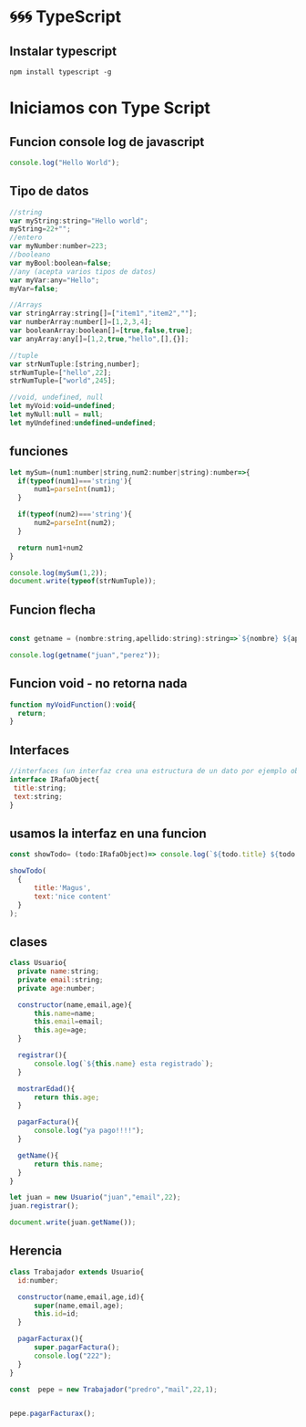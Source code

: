  # :cyclone::cyclone::cyclone: TypeScript
 ## Instalar typescript
 ```
 npm install typescript -g
 ```
 # Iniciamos con Type Script
 
 ## Funcion console log de javascript
  ``` js
 console.log("Hello World");
  ```

 ## Tipo de datos
  ``` js
//string
var myString:string="Hello world";
myString=22+"";
//entero
var myNumber:number=223;
//booleano
var myBool:boolean=false;
//any (acepta varios tipos de datos)
var myVar:any="Hello";
myVar=false;

//Arrays
var stringArray:string[]=["item1","item2",""];
var numberArray:number[]=[1,2,3,4];
var booleanArray:boolean[]=[true,false,true];
var anyArray:any[]=[1,2,true,"hello",[],{}];

//tuple
var strNumTuple:[string,number];
strNumTuple=["hello",22];
strNumTuple=["world",245];

//void, undefined, null
let myVoid:void=undefined;
let myNull:null = null;
let myUndefined:undefined=undefined;

  ```
## funciones
  ``` js
let mySum=(num1:number|string,num2:number|string):number=>{
    if(typeof(num1)==='string'){
        num1=parseInt(num1);
    }

    if(typeof(num2)==='string'){
        num2=parseInt(num2);
    }

    return num1+num2
}

console.log(mySum(1,2));
document.write(typeof(strNumTuple));

  ``` 
  ## Funcion flecha
  ``` js

const getname = (nombre:string,apellido:string):string=>`${nombre} ${apellido}`;

console.log(getname("juan","perez"));

  ``` 

## Funcion void - no retorna nada

  ``` js
function myVoidFunction():void{
    return;
}
  ```
 ## Interfaces
   ``` js
//interfaces (un interfaz crea una estructura de un dato por ejemplo objetos)
interface IRafaObject{
    title:string;
    text:string;
}
  ``` 
## usamos la interfaz en una funcion
  ``` js
const showTodo= (todo:IRafaObject)=> console.log(`${todo.title} ${todo.text}`);

showTodo(
    {
        title:'Magus',
        text:'nice content'
    }
);
  ``` 
## clases
  ``` js
class Usuario{
    private name:string;
    private email:string;
    private age:number;

    constructor(name,email,age){
        this.name=name;
        this.email=email;
        this.age=age;
    }

    registrar(){
        console.log(`${this.name} esta registrado`);
    }

    mostrarEdad(){
        return this.age;
    }

    pagarFactura(){
        console.log("ya pago!!!!");
    }

    getName(){
        return this.name;
    }
}

let juan = new Usuario("juan","email",22);
juan.registrar();

document.write(juan.getName());
  ``` 

## Herencia
  ``` js
class Trabajador extends Usuario{
    id:number;

    constructor(name,email,age,id){
        super(name,email,age);
        this.id=id;
    }

    pagarFacturax(){
        super.pagarFactura();
        console.log("222");
    }
}

const  pepe = new Trabajador("predro","mail",22,1);


pepe.pagarFacturax();

  ```
